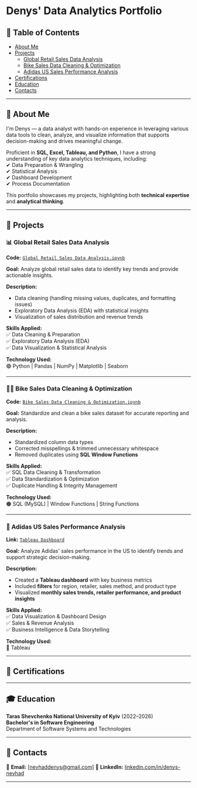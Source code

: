 # Denys' Data Analytics Portfolio  

## 📌 Table of Contents  
- [About Me](#about-me)  
- [Projects](#projects)  
  - [Global Retail Sales Data Analysis](#global-retail-sales-data-analysis)  
  - [Bike Sales Data Cleaning & Optimization](#bike-sales-data-cleaning--optimization)  
  - [Adidas US Sales Performance Analysis](#adidas-us-sales-performance-analysis)  
- [Certifications](#certifications)  
- [Education](#education)  
- [Contacts](#contacts)  

---

## 📖 About Me  
I'm Denys — a data analyst with hands-on experience in leveraging various data tools to clean, analyze, and visualize information that supports decision-making and drives meaningful change.  

Proficient in **SQL, Excel, Tableau, and Python**, I have a strong understanding of key data analytics techniques, including:  
✔ Data Preparation & Wrangling  
✔ Statistical Analysis  
✔ Dashboard Development  
✔ Process Documentation  

This portfolio showcases my projects, highlighting both **technical expertise** and **analytical thinking**.  

---

## 🚀 Projects  

### 📊 Global Retail Sales Data Analysis  
**Code:** [`Global Retail Sales Data Analysis.ipynb`](https://github.com/NevhadDenys/Portfolio_Data_Analyst/blob/master/Python/Global%20Retail%20Sales%20Data%20Analysis.ipynb) 

**Goal:** Analyze global retail sales data to identify key trends and provide actionable insights.  

**Description:**  
- Data cleaning (handling missing values, duplicates, and formatting issues)  
- Exploratory Data Analysis (EDA) with statistical insights  
- Visualization of sales distribution and revenue trends  

**Skills Applied:**  
✅ Data Cleaning & Preparation  
✅ Exploratory Data Analysis (EDA)  
✅ Data Visualization & Statistical Analysis  

**Technology Used:**  
🟢 Python | Pandas | NumPy | Matplotlib | Seaborn 

---

### 🚴‍♂️ Bike Sales Data Cleaning & Optimization  
**Code:** [`Bike Sales Data Cleaning & Optimization.ipynb`](https://github.com/NevhadDenys/Portfolio_Data_Analyst/blob/master/SQL/Bike%20Sales%20Data%20Cleaning%20%26%20Optimization.sql)

**Goal:** Standardize and clean a bike sales dataset for accurate reporting and analysis.  

**Description:**  
- Standardized column data types
- Corrected misspellings & trimmed unnecessary whitespace  
- Removed duplicates using **SQL Window Functions**  

**Skills Applied:**  
✅ SQL Data Cleaning & Transformation  
✅ Data Standardization & Optimization  
✅ Duplicate Handling & Integrity Management  

**Technology Used:**  
🟠 SQL (MySQL) | Window Functions | String Functions  

---

### 🏀 Adidas US Sales Performance Analysis  
**Link:** [`Tableau Dashboard`](https://public.tableau.com/app/profile/nevhad.denys/viz/Portfolio_17367076231920/Dashboard1) 

**Goal:** Analyze Adidas' sales performance in the US to identify trends and support strategic decision-making.  

**Description:**  
- Created a **Tableau dashboard** with key business metrics  
- Included **filters** for region, retailer, sales method, and product type  
- Visualized **monthly sales trends, retailer performance, and product insights**  

**Skills Applied:**  
✅ Data Visualization & Dashboard Design  
✅ Sales & Revenue Analysis  
✅ Business Intelligence & Data Storytelling  

**Technology Used:**  
🔵 Tableau  

---

## 🏅 Certifications  

---

## 🎓 Education  
**Taras Shevchenko National University of Kyiv** (2022–2026)  
**Bachelor's in Software Engineering**  
Department of Software Systems and Technologies  

---

## 📩 Contacts  
📧 **Email:** [nevhaddenys@gmail.com] 
🔗 **LinkedIn:** [linkedin.com/in/denys-nevhad](https://www.linkedin.com/in/denys-nevhad)  

---

